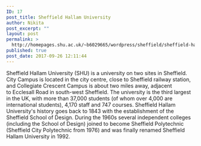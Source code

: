 ```yaml
---
ID: 17
post_title: Sheffield Hallam University
author: Nikita
post_excerpt: ""
layout: post
permalink: >
  http://homepages.shu.ac.uk/~b6029665/wordpress/sheffield/sheffield-hallam-university/
published: true
post_date: 2017-09-26 12:11:44
---
```

Sheffield Hallam University (SHU) is a university on two sites in Sheffield. City Campus is located in the city centre, close to Sheffield railway station, and Collegiate Crescent Campus is about two miles away, adjacent to Ecclesall Road in south-west Sheffield. The university is the third largest in the UK, with more than 37,000 students (of whom over 4,000 are international students), 4,170 staff and 747 courses. Sheffield Hallam University's history goes back to 1843 with the establishment of the Sheffield School of Design. During the 1960s several independent colleges (including the School of Design) joined to become Sheffield Polytechnic (Sheffield City Polytechnic from 1976) and was finally renamed Sheffield Hallam University in 1992.